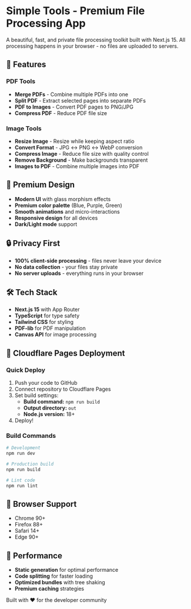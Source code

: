 # Simple Tools - Premium File Processing App

A beautiful, fast, and private file processing toolkit built with Next.js 15. All processing happens in your browser - no files are uploaded to servers.

## 🚀 Features

### PDF Tools
- **Merge PDFs** - Combine multiple PDFs into one
- **Split PDF** - Extract selected pages into separate PDFs  
- **PDF to Images** - Convert PDF pages to PNG/JPG
- **Compress PDF** - Reduce PDF file size

### Image Tools
- **Resize Image** - Resize while keeping aspect ratio
- **Convert Format** - JPG ↔ PNG ↔ WebP conversion
- **Compress Image** - Reduce file size with quality control
- **Remove Background** - Make backgrounds transparent
- **Images to PDF** - Combine multiple images into PDF

## 🎨 Premium Design

- **Modern UI** with glass morphism effects
- **Premium color palette** (Blue, Purple, Green)
- **Smooth animations** and micro-interactions
- **Responsive design** for all devices
- **Dark/Light mode** support

## 🔒 Privacy First

- **100% client-side processing** - files never leave your device
- **No data collection** - your files stay private
- **No server uploads** - everything runs in your browser

## 🛠️ Tech Stack

- **Next.js 15** with App Router
- **TypeScript** for type safety
- **Tailwind CSS** for styling
- **PDF-lib** for PDF manipulation
- **Canvas API** for image processing

## 🚀 Cloudflare Pages Deployment

### Quick Deploy
1. Push your code to GitHub
2. Connect repository to Cloudflare Pages
3. Set build settings:
   - **Build command:** `npm run build`
   - **Output directory:** `out`
   - **Node.js version:** 18+
4. Deploy!

### Build Commands

```bash
# Development
npm run dev

# Production build
npm run build

# Lint code
npm run lint
```

## 📱 Browser Support

- Chrome 90+
- Firefox 88+
- Safari 14+
- Edge 90+

## 🎯 Performance

- **Static generation** for optimal performance
- **Code splitting** for faster loading
- **Optimized bundles** with tree shaking
- **Premium caching** strategies

Built with ❤️ for the developer community
